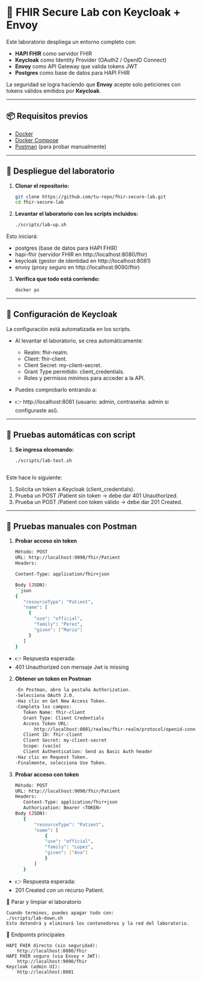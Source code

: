 # 🔐 FHIR Secure Lab con Keycloak + Envoy

Este laboratorio despliega un entorno completo con:

- **HAPI FHIR** como servidor FHIR
- **Keycloak** como Identity Provider (OAuth2 / OpenID Connect)
- **Envoy** como API Gateway que valida tokens JWT
- **Postgres** como base de datos para HAPI FHIR

La seguridad se logra haciendo que **Envoy** acepte solo peticiones con tokens válidos emitidos por **Keycloak**.

---

## 📦 Requisitos previos

- [Docker](https://docs.docker.com/get-docker/)  
- [Docker Compose](https://docs.docker.com/compose/install/)  
- [Postman](https://www.postman.com/downloads/) (para probar manualmente)

---

## 🚀 Despliegue del laboratorio

1. **Clonar el repositorio:**

   ```bash
   git clone https://github.com/tu-repo/fhir-secure-lab.git
   cd fhir-secure-lab

2. **Levantar el laboratorio con los scripts incluidos:**
    ```bash
    ./scripts/lab-up.sh

Esto iniciará:
- postgres (base de datos para HAPI FHIR)
- hapi-fhir (servidor FHIR en http://localhost:8080/fhir)
- keycloak (gestor de identidad en http://localhost:8081)
- envoy (proxy seguro en http://localhost:9090/fhir)

3. **Verifica que todo está corriendo:**
     ```bash
    docker ps
---

## 🔑 Configuración de Keycloak
La configuración está automatizada en los scripts.
- Al levantar el laboratorio, se crea automáticamente:
    - Realm: fhir-realm.
    - Client: fhir-client.
    - Client Secret: my-client-secret.
    - Grant Type permitido: client_credentials.
    - Roles y permisos mínimos para acceder a la API.

- Puedes comprobarlo entrando a:
- 👉 http://localhost:8081 (usuario: admin, contraseña: admin si configuraste así).
---

## 🧪 Pruebas automáticas con script

1. **Se ingresa elcomando:**
    ```bash
    ./scripts/lab-test.sh



Este hace lo siguiente:

1. Solicita un token a Keycloak (client_credentials).
2. Prueba un POST /Patient sin token → debe dar 401 Unauthorized.
3. Prueba un POST /Patient con token válido → debe dar 201 Created.
---

## 🧪 Pruebas manuales con Postman

1. **Probar acceso sin token**
     ```bash
    Método: POST
    URL: http://localhost:9090/fhir/Patient
    Headers:
    
    Content-Type: application/fhir+json

    Body (JSON):
    ``json
    {
        "resourceType": "Patient",
        "name": [
          {
            "use": "official",
            "family": "Perez",
            "given": ["Maria"]
          }
        ]
    }
- 👉 Respuesta esperada:
- 401 Unauthorized con mensaje Jwt is missing 

2. **Obtener un token en Postman**
     ```bash
    -En Postman, abre la pestaña Authorization.
    -Selecciona OAuth 2.0.
    -Haz clic en Get New Access Token.
    -Completa los campos:
        Token Name: fhir-client
        Grant Type: Client Credentials
        Access Token URL:
            http://localhost:8081/realms/fhir-realm/protocol/openid-connect/token
        Client ID: fhir-client
        Client Secret: my-client-secret
        Scope: (vacío)
        Client Authentication: Send as Basic Auth header
    -Haz clic en Request Token.
    -Finalmente, selecciona Use Token.
    
3. **Probar acceso con token**
     ```bash
    Método: POST
    URL: http://localhost:9090/fhir/Patient
    Headers:
        Content-Type: application/fhir+json
        Authorization: Bearer <TOKEN>
    Body (JSON):
        {
            "resourceType": "Patient",
            "name": [
                {
                "use": "official",
                "family": "Lopez",
                "given": ["Ana"]
                }
            ]
        }
- 👉 Respuesta esperada:
- 201 Created con un recurso Patient.

🛑 Parar y limpiar el laboratorio

    Cuando termines, puedes apagar todo con:
    ./scripts/lab-down.sh
    Esto detendrá y eliminará los contenedores y la red del laboratorio.

📌 Endpoints principales

    HAPI FHIR directo (sin seguridad):
        http://localhost:8080/fhir
    HAPI FHIR seguro (via Envoy + JWT):
        http://localhost:9090/fhir
    Keycloak (admin UI):
        http://localhost:8081


